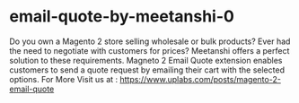# email-quote-by-meetanshi-0
Do you own a Magento 2 store selling wholesale or bulk products? Ever had the need to negotiate with customers for prices? Meetanshi offers a perfect solution to these requirements. Magneto 2 Email Quote extension enables customers to send a quote request by emailing their cart with the selected options.
For More Visit us at : https://www.uplabs.com/posts/magento-2-email-quote
